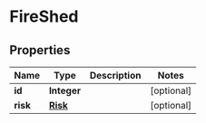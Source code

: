 
# FireShed

## Properties
Name | Type | Description | Notes
------------ | ------------- | ------------- | -------------
**id** | **Integer** |  |  [optional]
**risk** | [**Risk**](Risk.md) |  |  [optional]



